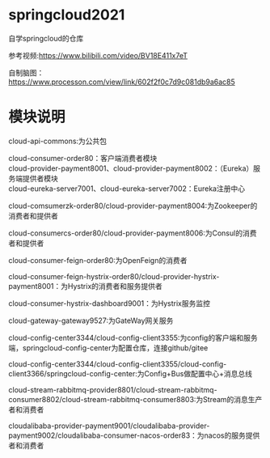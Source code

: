 # springcloud2021
自学springcloud的仓库

参考视频:https://www.bilibili.com/video/BV18E411x7eT

自制脑图：https://www.processon.com/view/link/602f2f0c7d9c081db9a6ac85

# 模块说明
cloud-api-commons:为公共包

cloud-consumer-order80：客户端消费者模块  
cloud-provider-payment8001、cloud-provider-payment8002：（Eureka）服务端提供者模块  
cloud-eureka-server7001、cloud-eureka-server7002：Eureka注册中心

cloud-comsumerzk-order80/cloud-provider-payment8004:为Zookeeper的消费者和提供者

cloud-consumercs-order80/cloud-provider-payment8006:为Consul的消费者和提供者

cloud-consumer-feign-order80:为OpenFeign的消费者

cloud-consumer-feign-hystrix-order80/cloud-provider-hystrix-payment8001：为Hystrix的消费者和服务提供者

cloud-consumer-hystrix-dashboard9001：为Hystrix服务监控

cloud-gateway-gateway9527:为GateWay网关服务

cloud-config-center3344/cloud-config-client3355:为config的客户端和服务端，springcloud-config-center为配置仓库，连接github/gitee

cloud-config-center3344/cloud-config-client3355/cloud-config-client3366/springcloud-config-center:为Config+Bus做配置中心+消息总线

cloud-stream-rabbitmq-provider8801/cloud-stream-rabbitmq-consumer8802/cloud-stream-rabbitmq-consumer8803:为Stream的消息生产者和消费者

cloudalibaba-provider-payment9001/cloudalibaba-provider-payment9002/cloudalibaba-consumer-nacos-order83：为nacos的服务提供者和消费者